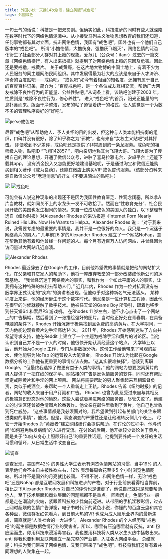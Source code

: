 ```yaml
---
title: 外国小伙一天撸14次崩溃，建立美版“戒色吧”
tags: 外国戒色
---
```

一句土气的话说：科技是一把双刃剑。但确实如此，科技进步的同时有些人就深陷在数字时代下的网络色情泥潭中。从小接受马列主义唯物思想教育的我们还知道，任何事物都有其对立面。抗击网络色情，我国有“戒色吧”，国外也有一个他们自己版本的“戒色吧”。
所谓“小撸怡情，大撸伤身，强撸灰飞烟灭”，网络色情的泛滥化衍生了社会部分人群对其上瘾的现象。爱范儿（公众号：ifanr）过去的一篇文章《网络色情横行，有人出来抵抗》就提到了对网络色情上瘾的原因及危害。因此还是要戒撸，戒黄片。
关于戒黄瘾，在这片地大物博的中国土地上，有着不少为人民服务的同主题网络民间组织。其中发展得最为壮大的应该是来自于人才济济、神奇的百度贴吧——戒色吧。
“戒色吧”如今有着相当的知名度，还拥有属于自己的百度百科词条，简介为：“百度戒色吧，是一个各位戒友互相交流，帮助广大网友戒除不良性行为的正能量、公益性贴吧。”从词条上看，该贴吧创建于2003 年，性质则是“戒除不良性行为，修心养性”。
进入“戒色吧”的首页，阳光正能量的气息扑鼻而来。版面干净整洁，发布的帖子遵循着统一的格式，让人感觉是一个为数不多的管理秩序良好的“好吧”。
<!-- more -->
![jie'se戒色吧](http://p2.ifengimg.com/haina/2016_28/b1fbfe854acd989_w1200_h617.jpg)

尽管“戒色吧”从帮助他人、予人关怀的目的出发，但这种与人类本能相抗衡的组织，口碑并没有很好，除了知乎称之为“邪教”，也有来自“女权主义贴吧”对其抨击。
即便收到不少差评，戒色吧还是提供了非常周到的一条龙服务。戒色吧的祖师级人物，贴吧ID “飞翔142857 ”，吧内亲切地称其为飞翔大哥。飞翔大哥为了传播自己的理论思想，开通了微信公众号，进驻了喜马拉雅电台，安卓平台上还能下载其app。
没有资金投入又怎能更好地建设基地呢，于是通过淘宝和微信还能购买到相关著作《戒为良药》，还能在微店上购买VIP 戒色咨询服务。（该部分资料来源自微信公众号“老道消息”的好文《不要进陌生的贴吧》。）

![](http://p2.ifengimg.com/haina/2016_28/d29313b4f10d0a1_w1200_h571.jpg)
![戒色吧](http://p2.ifengimg.com/haina/2016_28/349ab509c1485d1_w1200_h868.jpg)

可能会有人说这种现象的出现还不是因为我国性教育匮乏、性观念闭塞，所以拿A 片当教材，就如同关不上的水龙头一发不可收拾了。然而在“性教育充分”、社会民风开放的美国也发生相同的情况。来自一位成功戒色的美国人的独白，以下整理节选自《纽约时报》对Alexander Rhodes 的采访报道《Internet Porn Nearly Ruined His Life. Now He Wants to Help.》。Alexander Rhodes 说：
“对于我来说，我需要考虑的最重要的事情是，我并不是一位很好的商人。我只是一个沉迷于网络黄片的男人。”
几年前26 岁的Alexander Rhodes 建立了一个网站NoFap，意在帮助其他有着和他曾经一样问题的人。每个月有近百万人访问网站，并曾经因为访问量过大网站几近崩溃。

![Alexander Rhodes](http://p2.ifengimg.com/haina/2016_28/69d316de504f00e_w1200_h629.jpg)

Rhodes 最近辞去了在Google 的工作，目前他希望做的事情就是把他的网站扩大化。在父亲和其它家人的帮助下，他将一座废弃教堂的一部分改装成他新公司的运营基地。
“我曾经沉迷于网络黄片的事实，和我作为一个如此平庸的人的事实，让我拥有这种特殊的权利去帮助人们。”
近几年内，Rhodes 作为一位对抗着没有被医学界正式认定的“疾病”的演讲者出现。但他似乎对这种新名气无法适从。
某种程度上来讲，他的经历诞生于这个数字时代。他父亲是一位计算机工程师，因此他在很早的时候就接触了数字技术。他被任天堂的Game Boy 所吸引，跟着也移步到任天堂64 和索尼PS 游戏机。
在Rhodes 11 岁左右，他不小心点击了一个网站上的广告横幅，然后看到了一张描绘强奸的图片。当时他正好处在青春期，在具备电脑的条件下，Rhodes 开始沉迷于极易找到且免费的高清黄片。在大学期间，一天内他能边观看黄片边手淫高达14 次。
2011 年，Rhodes 开始感到迷失了方向并希望寻求支持，他在Reddit 上建立了一个主题为戒除手淫和黄片的讨论区。当他认识到自己并不是一个人的时候，他很快开始认真经营这个站点。
大学毕业以后，他开始为Google 工作，专门从事数据分析。这份工作给他带来了可观的薪水，使他能够为NoFap 的运营投入大笔资金。
Rhodes 开始认为比起在Google 数据分析的工作他有更重要的事情应该去做。“这其实很难抉择”，他谈到离职Google，“但最终我选择了做更有益于人类的事情。”
他的网站为想要脱离黄片的男人提供了一把在线的保护伞。网站接的广告是反色情服务的软件，同时还有帮助坚定戒除黄片和手淫的网上项目。
网站将需要帮助的男人聚集起来互相监督负责，类似于戒酒会，来帮助一个人重新走上正轨。Rhodes 告诉《纽约时报》的记者，网站的收入来自于用户订阅和广告。
Rhodes 也曾为此忍受过来自与其相反的极端意识形态对他的愤怒。这些人尝试着黑进网络的服务器，尽管失败了。他建立的讨论区还曾被色情图片轮番轰炸。他父亲在邮件里收到了黄片，他自己也曾收到死亡威胁。
“这些事情都是我必须面对的，我希望做到引起有关部门的关注来跟进类似的事情”，他说。但是，事态演变的严重性还是让他碾转反侧几个晚上。
尽管一开始Rhodes 为“黄瘾者”建立网络研讨会提供帮助，在讨论的过程中，他与询问“如何避免触发病情”的人进行交流。在讨论的后期，他开始较少谈论关于黄片，而是关于“如何从身心上照顾好自己”的重要性话题。他提到要养成一个良好的生活习惯和循环，从日常生活中改变自己。

![调查](http://p2.ifengimg.com/haina/2016_28/ada70bb47fa0f83_w600_h524.jpg)

调查发现，美国有42% 的男性大学生表示有浏览色情网站的习惯，当中19% 的人表示他们会不由自主被性欲左右，12% 表示每周会花至少5 个小时浏览色情网站。所以并不是国外的月亮就比较圆。
不得不说，和网络色情一样，无论“戒色吧”还是NoFap 都是互联网发展和科技进步的产物。对于行业前景看得相当靠前，相比之下Alexander Rhodes 对自己的评价也是谦虚了，他说自己就只是想要帮助他人，至于技术层面和商业层面的问题嘛都不是重点。
回看历史，色情行业一般都是走在潮流的尖端，紧跟着科技的步伐向前迈进。从带图的手机淫秽彩信，过去上网时超烦的色情广告弹窗，电子书时代下的黄色小说，你懂的的百度云盘和其它各种盘，微信群发红包看片，到日前大热的VR 也成为成人娱乐业界内的最新焦点，简直就是“人类社会的一大进步”。
Alexander Rhodes 的个人经历和“戒色吧”的诞生都是数据色情行业的受害者。所以，哪里有压迫哪里就有反抗，anti 粉应运而生。你用科技来浸淫毒害我，我也要用科技将人类从水生火热中拯救出来。anti 你我也要利用互联网建立一条完整的产业链，入驻各大网络平台。
总结就是：科技为我们带来了网络色情，又我们带来了“戒色吧”。科技将我们这群有着共同理想的人聚集在一起。

